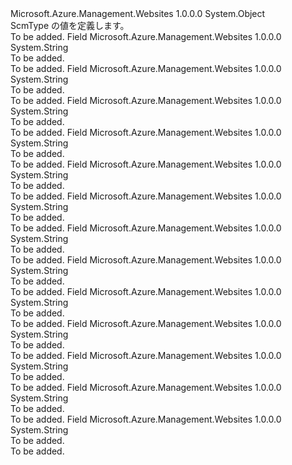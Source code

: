 <Type Name="ScmType" FullName="Microsoft.Azure.Management.WebSites.Models.ScmType">
  <TypeSignature Language="C#" Value="public static class ScmType" />
  <TypeSignature Language="ILAsm" Value=".class public auto ansi abstract sealed beforefieldinit ScmType extends System.Object" />
  <TypeSignature Language="DocId" Value="T:Microsoft.Azure.Management.WebSites.Models.ScmType" />
  <TypeSignature Language="VB.NET" Value="Public Class ScmType" />
  <TypeSignature Language="F#" Value="type ScmType = class" />
  <AssemblyInfo>
    <AssemblyName>Microsoft.Azure.Management.Websites</AssemblyName>
    <AssemblyVersion>1.0.0.0</AssemblyVersion>
  </AssemblyInfo>
  <Base>
    <BaseTypeName>System.Object</BaseTypeName>
  </Base>
  <Interfaces />
  <Docs>
    <summary>
            ScmType の値を定義します。
            </summary>
    <remarks>To be added.</remarks>
  </Docs>
  <Members>
    <Member MemberName="BitbucketGit">
      <MemberSignature Language="C#" Value="public const string BitbucketGit;" />
      <MemberSignature Language="ILAsm" Value=".field public static literal string BitbucketGit" />
      <MemberSignature Language="DocId" Value="F:Microsoft.Azure.Management.WebSites.Models.ScmType.BitbucketGit" />
      <MemberSignature Language="VB.NET" Value="Public Const BitbucketGit As String " />
      <MemberSignature Language="F#" Value="val mutable BitbucketGit : string" Usage="Microsoft.Azure.Management.WebSites.Models.ScmType.BitbucketGit" />
      <MemberType>Field</MemberType>
      <AssemblyInfo>
        <AssemblyName>Microsoft.Azure.Management.Websites</AssemblyName>
        <AssemblyVersion>1.0.0.0</AssemblyVersion>
      </AssemblyInfo>
      <ReturnValue>
        <ReturnType>System.String</ReturnType>
      </ReturnValue>
      <Docs>
        <summary>To be added.</summary>
        <remarks>To be added.</remarks>
      </Docs>
    </Member>
    <Member MemberName="BitbucketHg">
      <MemberSignature Language="C#" Value="public const string BitbucketHg;" />
      <MemberSignature Language="ILAsm" Value=".field public static literal string BitbucketHg" />
      <MemberSignature Language="DocId" Value="F:Microsoft.Azure.Management.WebSites.Models.ScmType.BitbucketHg" />
      <MemberSignature Language="VB.NET" Value="Public Const BitbucketHg As String " />
      <MemberSignature Language="F#" Value="val mutable BitbucketHg : string" Usage="Microsoft.Azure.Management.WebSites.Models.ScmType.BitbucketHg" />
      <MemberType>Field</MemberType>
      <AssemblyInfo>
        <AssemblyName>Microsoft.Azure.Management.Websites</AssemblyName>
        <AssemblyVersion>1.0.0.0</AssemblyVersion>
      </AssemblyInfo>
      <ReturnValue>
        <ReturnType>System.String</ReturnType>
      </ReturnValue>
      <Docs>
        <summary>To be added.</summary>
        <remarks>To be added.</remarks>
      </Docs>
    </Member>
    <Member MemberName="CodePlexGit">
      <MemberSignature Language="C#" Value="public const string CodePlexGit;" />
      <MemberSignature Language="ILAsm" Value=".field public static literal string CodePlexGit" />
      <MemberSignature Language="DocId" Value="F:Microsoft.Azure.Management.WebSites.Models.ScmType.CodePlexGit" />
      <MemberSignature Language="VB.NET" Value="Public Const CodePlexGit As String " />
      <MemberSignature Language="F#" Value="val mutable CodePlexGit : string" Usage="Microsoft.Azure.Management.WebSites.Models.ScmType.CodePlexGit" />
      <MemberType>Field</MemberType>
      <AssemblyInfo>
        <AssemblyName>Microsoft.Azure.Management.Websites</AssemblyName>
        <AssemblyVersion>1.0.0.0</AssemblyVersion>
      </AssemblyInfo>
      <ReturnValue>
        <ReturnType>System.String</ReturnType>
      </ReturnValue>
      <Docs>
        <summary>To be added.</summary>
        <remarks>To be added.</remarks>
      </Docs>
    </Member>
    <Member MemberName="CodePlexHg">
      <MemberSignature Language="C#" Value="public const string CodePlexHg;" />
      <MemberSignature Language="ILAsm" Value=".field public static literal string CodePlexHg" />
      <MemberSignature Language="DocId" Value="F:Microsoft.Azure.Management.WebSites.Models.ScmType.CodePlexHg" />
      <MemberSignature Language="VB.NET" Value="Public Const CodePlexHg As String " />
      <MemberSignature Language="F#" Value="val mutable CodePlexHg : string" Usage="Microsoft.Azure.Management.WebSites.Models.ScmType.CodePlexHg" />
      <MemberType>Field</MemberType>
      <AssemblyInfo>
        <AssemblyName>Microsoft.Azure.Management.Websites</AssemblyName>
        <AssemblyVersion>1.0.0.0</AssemblyVersion>
      </AssemblyInfo>
      <ReturnValue>
        <ReturnType>System.String</ReturnType>
      </ReturnValue>
      <Docs>
        <summary>To be added.</summary>
        <remarks>To be added.</remarks>
      </Docs>
    </Member>
    <Member MemberName="Dropbox">
      <MemberSignature Language="C#" Value="public const string Dropbox;" />
      <MemberSignature Language="ILAsm" Value=".field public static literal string Dropbox" />
      <MemberSignature Language="DocId" Value="F:Microsoft.Azure.Management.WebSites.Models.ScmType.Dropbox" />
      <MemberSignature Language="VB.NET" Value="Public Const Dropbox As String " />
      <MemberSignature Language="F#" Value="val mutable Dropbox : string" Usage="Microsoft.Azure.Management.WebSites.Models.ScmType.Dropbox" />
      <MemberType>Field</MemberType>
      <AssemblyInfo>
        <AssemblyName>Microsoft.Azure.Management.Websites</AssemblyName>
        <AssemblyVersion>1.0.0.0</AssemblyVersion>
      </AssemblyInfo>
      <ReturnValue>
        <ReturnType>System.String</ReturnType>
      </ReturnValue>
      <Docs>
        <summary>To be added.</summary>
        <remarks>To be added.</remarks>
      </Docs>
    </Member>
    <Member MemberName="ExternalGit">
      <MemberSignature Language="C#" Value="public const string ExternalGit;" />
      <MemberSignature Language="ILAsm" Value=".field public static literal string ExternalGit" />
      <MemberSignature Language="DocId" Value="F:Microsoft.Azure.Management.WebSites.Models.ScmType.ExternalGit" />
      <MemberSignature Language="VB.NET" Value="Public Const ExternalGit As String " />
      <MemberSignature Language="F#" Value="val mutable ExternalGit : string" Usage="Microsoft.Azure.Management.WebSites.Models.ScmType.ExternalGit" />
      <MemberType>Field</MemberType>
      <AssemblyInfo>
        <AssemblyName>Microsoft.Azure.Management.Websites</AssemblyName>
        <AssemblyVersion>1.0.0.0</AssemblyVersion>
      </AssemblyInfo>
      <ReturnValue>
        <ReturnType>System.String</ReturnType>
      </ReturnValue>
      <Docs>
        <summary>To be added.</summary>
        <remarks>To be added.</remarks>
      </Docs>
    </Member>
    <Member MemberName="ExternalHg">
      <MemberSignature Language="C#" Value="public const string ExternalHg;" />
      <MemberSignature Language="ILAsm" Value=".field public static literal string ExternalHg" />
      <MemberSignature Language="DocId" Value="F:Microsoft.Azure.Management.WebSites.Models.ScmType.ExternalHg" />
      <MemberSignature Language="VB.NET" Value="Public Const ExternalHg As String " />
      <MemberSignature Language="F#" Value="val mutable ExternalHg : string" Usage="Microsoft.Azure.Management.WebSites.Models.ScmType.ExternalHg" />
      <MemberType>Field</MemberType>
      <AssemblyInfo>
        <AssemblyName>Microsoft.Azure.Management.Websites</AssemblyName>
        <AssemblyVersion>1.0.0.0</AssemblyVersion>
      </AssemblyInfo>
      <ReturnValue>
        <ReturnType>System.String</ReturnType>
      </ReturnValue>
      <Docs>
        <summary>To be added.</summary>
        <remarks>To be added.</remarks>
      </Docs>
    </Member>
    <Member MemberName="GitHub">
      <MemberSignature Language="C#" Value="public const string GitHub;" />
      <MemberSignature Language="ILAsm" Value=".field public static literal string GitHub" />
      <MemberSignature Language="DocId" Value="F:Microsoft.Azure.Management.WebSites.Models.ScmType.GitHub" />
      <MemberSignature Language="VB.NET" Value="Public Const GitHub As String " />
      <MemberSignature Language="F#" Value="val mutable GitHub : string" Usage="Microsoft.Azure.Management.WebSites.Models.ScmType.GitHub" />
      <MemberType>Field</MemberType>
      <AssemblyInfo>
        <AssemblyName>Microsoft.Azure.Management.Websites</AssemblyName>
        <AssemblyVersion>1.0.0.0</AssemblyVersion>
      </AssemblyInfo>
      <ReturnValue>
        <ReturnType>System.String</ReturnType>
      </ReturnValue>
      <Docs>
        <summary>To be added.</summary>
        <remarks>To be added.</remarks>
      </Docs>
    </Member>
    <Member MemberName="LocalGit">
      <MemberSignature Language="C#" Value="public const string LocalGit;" />
      <MemberSignature Language="ILAsm" Value=".field public static literal string LocalGit" />
      <MemberSignature Language="DocId" Value="F:Microsoft.Azure.Management.WebSites.Models.ScmType.LocalGit" />
      <MemberSignature Language="VB.NET" Value="Public Const LocalGit As String " />
      <MemberSignature Language="F#" Value="val mutable LocalGit : string" Usage="Microsoft.Azure.Management.WebSites.Models.ScmType.LocalGit" />
      <MemberType>Field</MemberType>
      <AssemblyInfo>
        <AssemblyName>Microsoft.Azure.Management.Websites</AssemblyName>
        <AssemblyVersion>1.0.0.0</AssemblyVersion>
      </AssemblyInfo>
      <ReturnValue>
        <ReturnType>System.String</ReturnType>
      </ReturnValue>
      <Docs>
        <summary>To be added.</summary>
        <remarks>To be added.</remarks>
      </Docs>
    </Member>
    <Member MemberName="None">
      <MemberSignature Language="C#" Value="public const string None;" />
      <MemberSignature Language="ILAsm" Value=".field public static literal string None" />
      <MemberSignature Language="DocId" Value="F:Microsoft.Azure.Management.WebSites.Models.ScmType.None" />
      <MemberSignature Language="VB.NET" Value="Public Const None As String " />
      <MemberSignature Language="F#" Value="val mutable None : string" Usage="Microsoft.Azure.Management.WebSites.Models.ScmType.None" />
      <MemberType>Field</MemberType>
      <AssemblyInfo>
        <AssemblyName>Microsoft.Azure.Management.Websites</AssemblyName>
        <AssemblyVersion>1.0.0.0</AssemblyVersion>
      </AssemblyInfo>
      <ReturnValue>
        <ReturnType>System.String</ReturnType>
      </ReturnValue>
      <Docs>
        <summary>To be added.</summary>
        <remarks>To be added.</remarks>
      </Docs>
    </Member>
    <Member MemberName="OneDrive">
      <MemberSignature Language="C#" Value="public const string OneDrive;" />
      <MemberSignature Language="ILAsm" Value=".field public static literal string OneDrive" />
      <MemberSignature Language="DocId" Value="F:Microsoft.Azure.Management.WebSites.Models.ScmType.OneDrive" />
      <MemberSignature Language="VB.NET" Value="Public Const OneDrive As String " />
      <MemberSignature Language="F#" Value="val mutable OneDrive : string" Usage="Microsoft.Azure.Management.WebSites.Models.ScmType.OneDrive" />
      <MemberType>Field</MemberType>
      <AssemblyInfo>
        <AssemblyName>Microsoft.Azure.Management.Websites</AssemblyName>
        <AssemblyVersion>1.0.0.0</AssemblyVersion>
      </AssemblyInfo>
      <ReturnValue>
        <ReturnType>System.String</ReturnType>
      </ReturnValue>
      <Docs>
        <summary>To be added.</summary>
        <remarks>To be added.</remarks>
      </Docs>
    </Member>
    <Member MemberName="Tfs">
      <MemberSignature Language="C#" Value="public const string Tfs;" />
      <MemberSignature Language="ILAsm" Value=".field public static literal string Tfs" />
      <MemberSignature Language="DocId" Value="F:Microsoft.Azure.Management.WebSites.Models.ScmType.Tfs" />
      <MemberSignature Language="VB.NET" Value="Public Const Tfs As String " />
      <MemberSignature Language="F#" Value="val mutable Tfs : string" Usage="Microsoft.Azure.Management.WebSites.Models.ScmType.Tfs" />
      <MemberType>Field</MemberType>
      <AssemblyInfo>
        <AssemblyName>Microsoft.Azure.Management.Websites</AssemblyName>
        <AssemblyVersion>1.0.0.0</AssemblyVersion>
      </AssemblyInfo>
      <ReturnValue>
        <ReturnType>System.String</ReturnType>
      </ReturnValue>
      <Docs>
        <summary>To be added.</summary>
        <remarks>To be added.</remarks>
      </Docs>
    </Member>
    <Member MemberName="VSO">
      <MemberSignature Language="C#" Value="public const string VSO;" />
      <MemberSignature Language="ILAsm" Value=".field public static literal string VSO" />
      <MemberSignature Language="DocId" Value="F:Microsoft.Azure.Management.WebSites.Models.ScmType.VSO" />
      <MemberSignature Language="VB.NET" Value="Public Const VSO As String " />
      <MemberSignature Language="F#" Value="val mutable VSO : string" Usage="Microsoft.Azure.Management.WebSites.Models.ScmType.VSO" />
      <MemberType>Field</MemberType>
      <AssemblyInfo>
        <AssemblyName>Microsoft.Azure.Management.Websites</AssemblyName>
        <AssemblyVersion>1.0.0.0</AssemblyVersion>
      </AssemblyInfo>
      <ReturnValue>
        <ReturnType>System.String</ReturnType>
      </ReturnValue>
      <Docs>
        <summary>To be added.</summary>
        <remarks>To be added.</remarks>
      </Docs>
    </Member>
  </Members>
</Type>